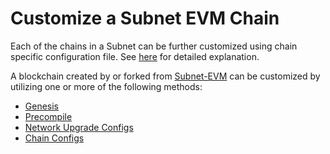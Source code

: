 # Customize a Subnet EVM Chain

Each of the chains in a Subnet can be further customized using chain specific
configuration file. See [here](../nodes/maintain/chain-config-flags.md) for detailed explanation.

A blockchain created by or forked from [Subnet-EVM](https://github.com/ava-labs/subnet-evm) can be
customized by utilizing one or more of the following methods:

- [Genesis](../subnets/subnet-evm-genesis-file)
- [Precompile](../subnets/subnet-evm-precompiles)
- [Network Upgrade Configs](../subnets/subnet-evm-network-upgrades)
- [Chain Configs](../subnets/subnet-evm-chain-configs)
